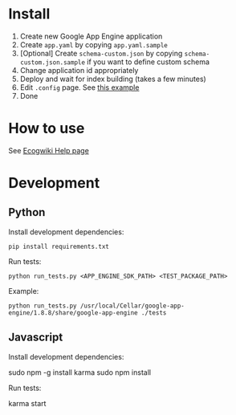 # Install

1.   Create new Google App Engine application
2.   Create ``app.yaml`` by copying ``app.yaml.sample``
3.   [Optional] Create ``schema-custom.json`` by copying ``schema-custom.json.sample`` if you want to define custom schema
4.   Change application id appropriately
5.   Deploy and wait for index building (takes a few minutes)
6.   Edit ``.config`` page. See [this example](http://www.ecogwiki.com/.config?_type=txt)
7.   Done


# How to use

See [Ecogwiki Help page](http://www.ecogwiki.com/Help)


# Development

## Python

Install development dependencies:

    pip install requirements.txt

Run tests:

    python run_tests.py <APP_ENGINE_SDK_PATH> <TEST_PACKAGE_PATH>

Example:

    python run_tests.py /usr/local/Cellar/google-app-engine/1.8.8/share/google-app-engine ./tests


## Javascript

Install development dependencies:

   sudo npm -g install karma
   sudo npm install

Run tests:

   karma start
